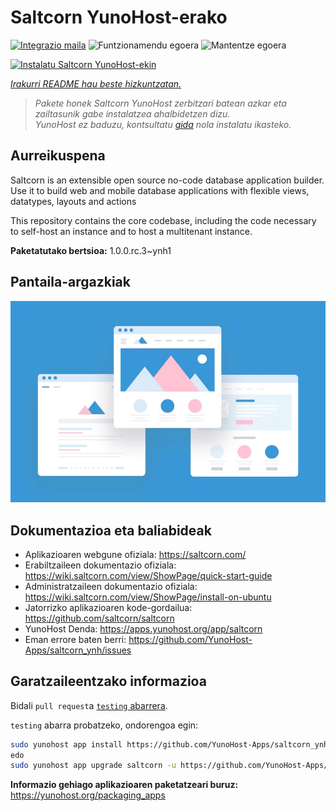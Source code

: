 <!--
Ohart ongi: README hau automatikoki sortu da <https://github.com/YunoHost/apps/tree/master/tools/readme_generator>ri esker
EZ editatu eskuz.
-->

# Saltcorn YunoHost-erako

[![Integrazio maila](https://dash.yunohost.org/integration/saltcorn.svg)](https://ci-apps.yunohost.org/ci/apps/saltcorn/) ![Funtzionamendu egoera](https://ci-apps.yunohost.org/ci/badges/saltcorn.status.svg) ![Mantentze egoera](https://ci-apps.yunohost.org/ci/badges/saltcorn.maintain.svg)

[![Instalatu Saltcorn YunoHost-ekin](https://install-app.yunohost.org/install-with-yunohost.svg)](https://install-app.yunohost.org/?app=saltcorn)

*[Irakurri README hau beste hizkuntzatan.](./ALL_README.md)*

> *Pakete honek Saltcorn YunoHost zerbitzari batean azkar eta zailtasunik gabe instalatzea ahalbidetzen dizu.*  
> *YunoHost ez baduzu, kontsultatu [gida](https://yunohost.org/install) nola instalatu ikasteko.*

## Aurreikuspena

Saltcorn is an extensible open source no-code database application builder. Use it to build web and mobile database applications with flexible views, datatypes, layouts and actions

This repository contains the core codebase, including the code necessary to self-host an instance and to host a multitenant instance.


**Paketatutako bertsioa:** 1.0.0.rc.3~ynh1

## Pantaila-argazkiak

![Saltcorn(r)en pantaila-argazkia](./doc/screenshots/example.jpg)

## Dokumentazioa eta baliabideak

- Aplikazioaren webgune ofiziala: <https://saltcorn.com/>
- Erabiltzaileen dokumentazio ofiziala: <https://wiki.saltcorn.com/view/ShowPage/quick-start-guide>
- Administratzaileen dokumentazio ofiziala: <https://wiki.saltcorn.com/view/ShowPage/install-on-ubuntu>
- Jatorrizko aplikazioaren kode-gordailua: <https://github.com/saltcorn/saltcorn>
- YunoHost Denda: <https://apps.yunohost.org/app/saltcorn>
- Eman errore baten berri: <https://github.com/YunoHost-Apps/saltcorn_ynh/issues>

## Garatzaileentzako informazioa

Bidali `pull request`a [`testing` abarrera](https://github.com/YunoHost-Apps/saltcorn_ynh/tree/testing).

`testing` abarra probatzeko, ondorengoa egin:

```bash
sudo yunohost app install https://github.com/YunoHost-Apps/saltcorn_ynh/tree/testing --debug
edo
sudo yunohost app upgrade saltcorn -u https://github.com/YunoHost-Apps/saltcorn_ynh/tree/testing --debug
```

**Informazio gehiago aplikazioaren paketatzeari buruz:** <https://yunohost.org/packaging_apps>
